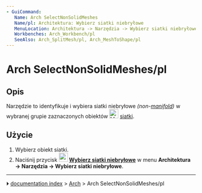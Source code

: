 ```yaml
---
- GuiCommand:
   Name: Arch SelectNonSolidMeshes
   Name/pl: Architektura: Wybierz siatki niebryłowe
   MenuLocation: Architektura -> Narzędzia -> Wybierz siatki niebryłowe
   Workbenches: Arch_Workbench/pl
   SeeAlso: Arch_SplitMesh/pl, Arch_MeshToShape/pl
---
```


# Arch SelectNonSolidMeshes/pl

## Opis

Narzędzie to identyfikuje i wybiera siatki niebryłowe *(non-[manifold](http://en.wikipedia.org/wiki/Manifold))* w wybranej grupie zaznaczonych obiektów <img alt="Mesh_Workbench/pl" src=images/Workbench_Mesh.svg  style="width:24px;"> [siatki](Mesh_Workbench/pl.md).

## Użycie

1.  Wybierz obiekt siatki.
2.  Naciśnij przycisk **<img src="images/Arch_SelectNonManifold.svg" width=24px> [Wybierz siatki niebryłowe](Arch_SelectNonSolidMeshes/pl.md)** w menu **Architektura → Narzędzia → Wybierz siatki niebryłowe**.



---
⏵ [documentation index](../README.md) > [Arch](Arch_Workbench.md) > Arch SelectNonSolidMeshes/pl
